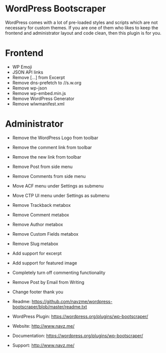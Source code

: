 # WordPress Bootscraper
WordPress comes with a lot of pre-loaded styles and scripts which are not necessary for custom themes. If you are one of them who likes to keep the frontend and administrator layout and code clean, then this plugin is for you.

# Frontend
* WP Emoji
* JSON API links
* Remove [...] from Excerpt
* Remove dns-prefetch to //s.w.org
* Remove wp-json
* Remove wp-embed.min.js
* Remove WordPress Generator
* Remove wlwmanifest.xml

# Administrator
* Remove the WordPress Logo from toolbar
* Remove the comment link from toolbar
* Remove the new link from toolbar
* Remove Post from side menu
* Remove Comments from side menu
* Move ACF menu under Settings as submenu
* Move CTP UI menu under Settings as submenu
* Remove Trackback metabox
* Remove Comment metabox
* Remove Author metabox
* Remove Custom Fields metabox
* Remove Slug metabox
* Add support for excerpt
* Add support for featured image
* Completely turn off commenting functionality
* Remove Post by Email from Writing
* Change footer thank you

* Readme: https://github.com/navzme/wordpress-bootscraper/blob/master/readme.txt
* WordPress Plugin: https://wordpress.org/plugins/wp-bootscraper/
* Website: http://www.navz.me/
* Documentation: https://wordpress.org/plugins/wp-bootscraper/
* Support: http://www.navz.me/